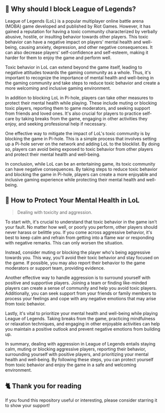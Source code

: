 ## 🤔 Why should I block League of Legends?
League of Legends (LoL) is a popular multiplayer online battle arena (MOBA) game developed and published by Riot Games.
However, it has gained a reputation for having a toxic community characterized by verbally abusive, hostile, or insulting behavior towards other players.
This toxic behavior can have a negative impact on players' mental health and well-being, causing anxiety, depression, and other negative consequences.
It can also decrease players' self-confidence and self-esteem, making it harder for them to enjoy the game and perform well.

Toxic behavior in LoL can extend beyond the game itself, leading to negative attitudes towards the gaming community as a whole.
Thus, it's important to recognize the importance of mental health and well-being in the gaming community and take steps to reduce toxic behavior and create a more welcoming and inclusive gaming environment.

In addition to blocking LoL in Pi-hole, players can take other measures to protect their mental health while playing.
These include muting or blocking toxic players, reporting them to game moderators, and seeking support from friends and loved ones.
It's also crucial for players to practice self-care by taking breaks from the game, engaging in other activities they enjoy, and seeking professional help if necessary.

One effective way to mitigate the impact of LoL's toxic community is by blocking the game in Pi-hole.
This is a simple process that involves setting up a Pi-hole server on the network and adding LoL to the blocklist.
By doing so, players can avoid being exposed to toxic behavior from other players and protect their mental health and well-being.

In conclusion, while LoL can be an entertaining game, its toxic community can have negative consequences.
By taking steps to reduce toxic behavior and blocking the game in Pi-hole, players can create a more enjoyable and inclusive gaming experience while protecting their mental health and well-being.

## 🧠 How to Protect Your Mental Health in LoL
> Dealing with toxicity and aggression.

To start with, it's crucial to understand that toxic behavior in the game isn't your fault.
No matter how well, or poorly you perform, other players should never harass or belittle you.
If you come across aggressive behavior, it's best to keep calm and refrain from getting into a flame war or responding with negative remarks. This can only worsen the situation.

Instead, consider muting or blocking the player who's being aggressive towards you.
This way, you'll avoid their toxic behavior and stay focused on the game.
If possible, you may also report their behavior to the game moderators or support team, providing evidence.

Another effective way to handle aggression is to surround yourself with positive and supportive players.
Joining a team or finding like-minded players can create a sense of community and help you avoid toxic players.
Additionally, you can seek support from your friends or family members to process your feelings and cope with any negative emotions that may arise from toxic behavior.

Lastly, it's vital to prioritize your mental health and well-being while playing League of Legends.
Taking breaks from the game, practicing mindfulness or relaxation techniques, and engaging in other enjoyable activities can help you maintain a positive outlook and prevent negative emotions from building up.

In summary, dealing with aggression in League of Legends entails staying calm, muting or blocking aggressive players, reporting their behavior, surrounding yourself with positive players, and prioritizing your mental health and well-being.
By following these steps, you can protect yourself from toxic behavior and enjoy the game in a safe and welcoming environment.

## 🐈 Thank you for reading
If you found this repository useful or interesting, please consider starring it to show your support!